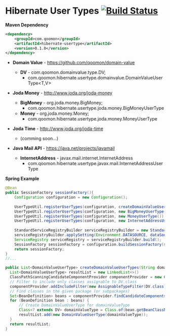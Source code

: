 Hibernate User Types [![Build Status](https://travis-ci.org/qoomon/hibernate-user-type.svg?branch=master)](https://travis-ci.org/qoomon/hibernate-user-type)
===================
**Maven Dependency**
```xml
<dependency>
    <groupId>com.qoomon</groupId>
    <artifactId>hibernate-usertype</artifactId>
    <version>0.1.0</version>
</dependency>
```

* **Domain Value** - https://github.com/qoomon/domain-value
  * **DV<T>** - com.qoomon.domainvalue.type.DV;
    * com.qoomon.hibernate.usertype.domainvalue.DomainValueUserType<T,V> 

* **Joda Money** - http://www.joda.org/joda-money
  * **BigMoney** - org.joda.money.BigMoney;
    * com.qoomon.hibernate.usertype.joda.money.BigMoneyUserType
  * **Money** - org.joda.money.Money;
    * com.qoomon.hibernate.usertype.joda.money.MoneyUserType

* **Joda Time** - http://www.joda.org/joda-time
  * (comming soon...)

* **Java Mail API** - https://java.net/projects/javamail
  * **InternetAddress** - javax.mail.internet.InternetAddress
    * com.qoomon.hibernate.usertype.javax.mail.InternetAddressUserType


**Spring Example**
```java
@Bean
public SessionFactory sessionFactory(){
    Configuration configuration = new Configuration();
    
    UserTypeUtil.registerUserTypes(configuration, createDomainValueUserTypes("com.qoomon.fancyapp.domainvalues"));
    UserTypeUtil.registerUserTypes(configuration, new BigMoneyUserType());
    UserTypeUtil.registerUserTypes(configuration, new MoneyUserType());
    UserTypeUtil.registerUserTypes(configuration, new InternetAddressUserType());
    
    StandardServiceRegistryBuilder serviceRegistryBuilder = new StandardServiceRegistryBuilder();
    serviceRegistryBuilder.applySetting(Environment.DATASOURCE, dataSource());
    ServiceRegistry serviceRegistry = serviceRegistryBuilder.build();
    SessionFactory sessionFactory = configuration.buildSessionFactory(serviceRegistry);
    return sessionFactory; 
}
//...

public List<DomainValueUserType> createDomainValueUserTypes(String domainValuePackage){
  List<DomainValueUserType> resultList = new LinkedList<>()
  ClassPathScanningCandidateComponentProvider componentProvider = new ClassPathScanningCandidateComponentProvider(false);
  // Filter to include only classes assignable to DV.class
  componentProvider.addIncludeFilter(new AssignableTypeFilter(DV.class));
  // Find classes in the given package (or subpackages)
  Set<BeanDefinition> beans = componentProvider.findCandidateComponents(domainValuePackage);
  for (BeanDefinition bean : beans) {
      // Create DomainValueUserType for domainValueType
      Class<? extends DV> domainValueType = Class.of(bean.getBeanClassName();
      resultList.add(new DomainValueUserType(domainValueType));
  }
  return resultList;
}

```
